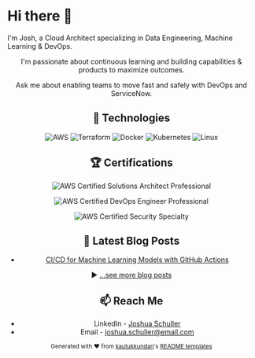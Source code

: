 # Hi there 👋

I'm Josh, a Cloud Architect specializing in Data Engineering, Machine Learning & DevOps.

<header image with avatar>

I'm passionate about continuous learning and building capabilities & products to maximize outcomes. 

Ask me about enabling teams to move fast and safely with DevOps and ServiceNow.

## 🧰 Technologies

![AWS](https://img.shields.io/badge/AWS-%23FF9900.svg?style=flat&logo=amazon-aws&logoColor=white) ![Terraform](https://img.shields.io/badge/terraform-%235835CC.svg?style=flat&logo=terraform&logoColor=white) ![Docker](https://img.shields.io/badge/docker-%230db7ed.svg?style=flat&logo=docker&logoColor=white) ![Kubernetes](https://img.shields.io/badge/kubernetes-%23326ce5.svg?style=flat&logo=kubernetes&logoColor=white) ![Linux](https://img.shields.io/badge/Linux-FCC624?style=flat&logo=linux&logoColor=black)

## 🏆 Certifications

![AWS Certified Solutions Architect Professional](https://github.com/<your_username>/badges/aws-certified-solutions-architect-professional-sig.png)

![AWS Certified DevOps Engineer Professional](https://github.com/<your_username>/badges/aws-certified-devops-engineer-professional-sig.png) 

![AWS Certified Security Specialty](https://github.com/<your_username>/badges/aws-certified-security-specialty-sig.png)

## 📘 Latest Blog Posts 

<!-- BLOG-POST-LIST:START -->
- [CI/CD for Machine Learning Models with GitHub Actions](https://dev.to/awesomearticle) 
<!-- BLOG-POST-LIST:END -->

▶ [...see more blog posts](https://dev.to/joshuaschuller)

## 📫 Reach Me

- LinkedIn - [Joshua Schuller](https://www.linkedin.com/in/joshuaschuller/)
- Email - joshua.schuller@email.com

<!--Divider Line-->

<sub>Generated with ❤️ from <a href="https://github.com/kautukkundan" target="_blank">kautukkundan</a>'s <a href="https://github.com/kautukkundan/awesome-github-profile-readme-templates" target="_blank">README templates</a></sub>
